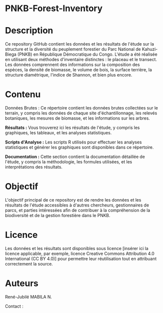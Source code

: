 # PNKB-Forest-Inventory

# Description
Ce repository GitHub contient les données et les résultats de l'étude sur la structure et la diversité du peuplement forestier du Parc National de Kahuzi-Biega (PNKB) en République Démocratique du Congo. L'étude a été réalisée en utilisant deux méthodes d'inventaire distinctes : le placeau et le transect. Les données comprennent des informations sur la composition des espèces, la densité de biomasse, le volume de bois, la surface terrière, la structure diamétrique, l'indice de Shannon, et bien plus encore.

# Contenu

Données Brutes : Ce répertoire contient les données brutes collectées sur le terrain, y compris les données de chaque site d'échantillonnage, les relevés botaniques, les mesures de biomasse, et les informations sur les arbres.

**Résultats :** Vous trouverez ici les résultats de l'étude, y compris les graphiques, les tableaux, et les analyses statistiques.

**Scripts d'Analyse :** Les scripts R utilisés pour effectuer les analyses statistiques et générer les graphiques sont disponibles dans ce répertoire.

**Documentation :** Cette section contient la documentation détaillée de l'étude, y compris la méthodologie, les formules utilisées, et les interprétations des résultats.

# Objectif
L'objectif principal de ce repository est de rendre les données et les résultats de l'étude accessibles à d'autres chercheurs, gestionnaires de parcs, et parties intéressées afin de contribuer à la compréhension de la biodiversité et de la gestion forestière dans le PNKB.

# Licence
Les données et les résultats sont disponibles sous licence [insérer ici la licence applicable, par exemple, licence Creative Commons Attribution 4.0 International (CC BY 4.0)] pour permettre leur réutilisation tout en attribuant correctement la source.

# Auteurs
René-Jubilé MABILA N.

Contact : 
